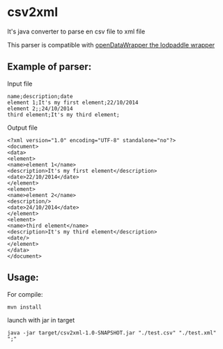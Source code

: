 csv2xml
=======

It's java converter to parse en csv file to xml file

This parser is compatible with [openDataWrapper the lodpaddle wrapper](https://github.com/masterALMA2016/openDataWrapper)


Example of parser:
------------------

Input file
```
name;description;date
element 1;It's my first element;22/10/2014
element 2;;24/10/2014
third element;It's my third element;
```

Output file
```
<?xml version="1.0" encoding="UTF-8" standalone="no"?>
<document>
<data>
<element>
<name>element 1</name>
<description>It's my first element</description>
<date>22/10/2014</date>
</element>
<element>
<name>element 2</name>
<description/>
<date>24/10/2014</date>
</element>
<element>
<name>third element</name>
<description>It's my third element</description>
<date/>
</element>
</data>
</document>
```

Usage:
------

For compile:
```
mvn install
```

launch with jar in target
```
java -jar target/csv2xml-1.0-SNAPSHOT.jar "./test.csv" "./test.xml" ";"
```


